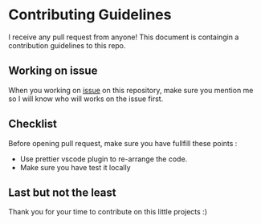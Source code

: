 # Contributing Guidelines

I receive any pull request from anyone! This document is containgin a contribution guidelines to this repo.

## Working on issue

When you working on [issue]("https://github.com/SamX23/whatsapp-clone/issues") on this repository, make sure you mention me so I will know who will works on the issue first.

## Checklist

Before opening pull request, make sure you have fullfill these points :

- Use prettier vscode plugin to re-arrange the code.
- Make sure you have test it locally

## Last but not the least

Thank you for your time to contribute on this little projects :)
